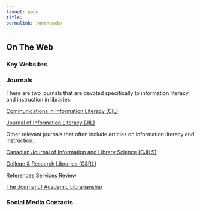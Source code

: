 ```yaml
---
layout: page
title: 
permalink: /ontheweb/
---
```


## On The Web

### Key Websites

### Journals

There are two journals that are devoted specifically to information literacy and instruction in libraries:

[Communications in Information Literacy (CIL)](http://www.comminfolit.org/index.php?journal=cil) 

[Journal of Information Literacy (JIL)](http://www.informationliteracy.org.uk/information-literacy-group/jil/) 

Other relevant journals that often include articles on information literacy and instruction:

[Canadian Journal of Information and Library Science (CJILS)](http://cais-acsi.ca/the-canadian-journal-of-information-and-library-science/)

[College & Research Libraries (C&RL)](http://crl.acrl.org/index.php/crl/index)

[References Services Review](http://www.emeraldinsight.com/loi/rsr) 

[The Journal of Academic Librarianship](https://www.journals.elsevier.com/the-journal-of-academic-librarianship/)

### Social Media Contacts

